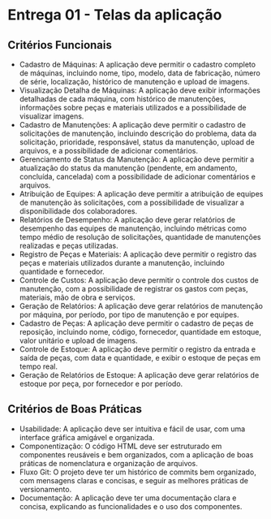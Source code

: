 # Entrega 01 - Telas da aplicação

## Critérios Funcionais
- Cadastro de Máquinas: A aplicação deve permitir o cadastro completo de máquinas, incluindo nome, tipo, modelo, data de fabricação, número de série, localização, histórico de manutenção e upload de imagens.
- Visualização Detalha de Máquinas: A aplicação deve exibir informações detalhadas de cada máquina, com histórico de manutenções, informações sobre peças e materiais utilizados e a possibilidade de visualizar imagens.
- Cadastro de Manutenções: A aplicação deve permitir o cadastro de solicitações de manutenção, incluindo descrição do problema, data da solicitação, prioridade, responsável, status da manutenção, upload de arquivos, e a possibilidade de adicionar comentários.
- Gerenciamento de Status da Manutenção: A aplicação deve permitir a atualização do status da manutenção (pendente, em andamento, concluída, cancelada) com a possibilidade de adicionar comentários e arquivos.
- Atribuição de Equipes: A aplicação deve permitir a atribuição de equipes de manutenção às solicitações, com a possibilidade de visualizar a disponibilidade dos colaboradores.
- Relatórios de Desempenho: A aplicação deve gerar relatórios de desempenho das equipes de manutenção, incluindo métricas como tempo médio de resolução de solicitações, quantidade de manutenções realizadas e peças utilizadas.
- Registro de Peças e Materiais: A aplicação deve permitir o registro das peças e materiais utilizados durante a manutenção, incluindo quantidade e fornecedor.
- Controle de Custos: A aplicação deve permitir o controle dos custos de manutenção, com a possibilidade de registrar os gastos com peças, materiais, mão de obra e serviços.
- Geração de Relatórios: A aplicação deve gerar relatórios de manutenção por máquina, por período, por tipo de manutenção e por equipes.
- Cadastro de Peças: A aplicação deve permitir o cadastro de peças de reposição, incluindo nome, código, fornecedor, quantidade em estoque, valor unitário e upload de imagens.
- Controle de Estoque: A aplicação deve permitir o registro da entrada e saída de peças, com data e quantidade, e exibir o estoque de peças em tempo real.
- Geração de Relatórios de Estoque: A aplicação deve gerar relatórios de estoque por peça, por fornecedor e por período.


## Critérios de Boas Práticas
- Usabilidade: A aplicação deve ser intuitiva e fácil de usar, com uma interface gráfica amigável e organizada.
- Componentização: O código HTML deve ser estruturado em componentes reusáveis e bem organizados, com a aplicação de boas práticas de nomenclatura e organização de arquivos.
- Fluxo Git: O projeto deve ter um histórico de commits bem organizado, com mensagens claras e concisas, e seguir as melhores práticas de versionamento.
- Documentação: A aplicação deve ter uma documentação clara e concisa, explicando as funcionalidades e o uso dos componentes.
